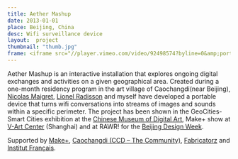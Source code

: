 ```yaml
---
title: Aether Mashup
date: 2013-01-01
place: Beijing, China
desc: Wifi surveillance device
layout:  project
thumbnail: "thumb.jpg"
frame: <iframe src="//player.vimeo.com/video/92498574?byline=0&amp;portrait=0" width="470" height="375" frameborder="0" webkitallowfullscreen mozallowfullscreen allowfullscreen></iframe>
---
```

Aether Mashup is an interactive installation that explores ongoing digital exchanges and activities on a given geographical area. Created during a one-month residency program in the art village of Caochangdi(near Beijing), [Nicolas Maigret](http://peripheriques.free.fr), [Lionel Radisson](http://makio135.com) and myself have developed a portable device that turns wifi conversations into streams of images and sounds within a specific perimeter. The project has been shown in the GeoCities-Smart Cities exhibition at the [Chinese Museum of Digital Art](http://www.modachina.org/), Make+ show at [V-Art Center](http://vartcenter.com ) (Shanghai) and at RAWR! for the [Beijing Design Week](http://www.bjdw.org/).

Supported by [Make+](http://makeplus.org), [Caochangdi (CCD – The Community)](http://caochangdi.org/), [Fabricatorz](http://fabricatorz.com/) and [Institut Français](http://www.institutfrancais-chine.com/).
